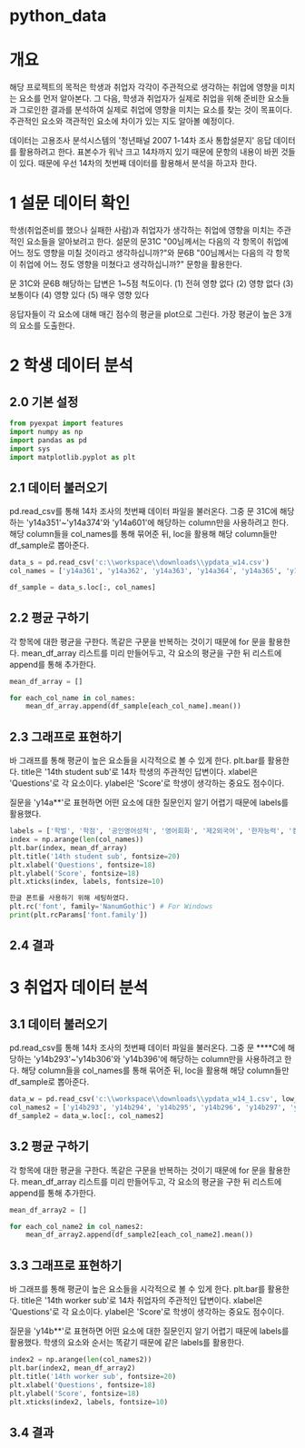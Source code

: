 # python_data
# 개요
해당 프로젝트의 목적은 학생과 취업자 각각이 주관적으로 생각하는 취업에 영향을 미치는 요소를 먼저 알아본다. 그 다음, 학생과 취업자가 실제로 취업을 위해 준비한 요소들과 그로인한 결과를 분석하여 실제로 취업에 영향을 미치는 요소를 찾는 것이 목표이다. 주관적인 요소와 객관적인 요소에 차이가 있는 지도 알아볼 예정이다. 

데이터는 고용조사 분석시스템의 '청년패널 2007 1-14차 조사 통합설문지' 응답 데이터를 활용하려고 한다. 표본수가 워낙 크고 14차까지 있기 때문에 문항의 내용이 바뀐 것들이 있다. 때문에 우선 14차의 첫번째 데이터를 활용해서 분석을 하고자 한다.

# 1 설문 데이터 확인
학생(취업준비를 했으나 실패한 사람)과 취업자가 생각하는 취업에 영향을 미치는 주관적인 요소들을 알아보려고 한다. 설문의 문31C "00님께서는 다음의 각 항목이 취업에 어느 정도 영향을 미칠 것이라고 생각하십니까?"와 문6B "00님께서는 다음의 각 항목이 취업에 어느 정도 영향을 미쳤다고 생각하십니까?" 문항을 활용한다. 

문 31C와 문6B 해당하는 답변은 1~5점 척도이다.
(1) 전혀 영향 없다 (2) 영향 없다 (3) 보통이다 (4) 영향 있다 (5) 매우 영향 있다

응답자들이 각 요소에 대해 매긴 점수의 평균을 plot으로 그린다. 가장 평균이 높은 3개의 요소를 도출한다.

# 2 학생 데이터 분석
## 2.0 기본 설정
```python
from pyexpat import features
import numpy as np
import pandas as pd
import sys
import matplotlib.pyplot as plt
```
## 2.1 데이터 불러오기
pd.read_csv를 통해 14차 조사의 첫번째 데이터 파일을 불러온다. 
그중 문 31C에 해당하는 'y14a351'~'y14a374'와 'y14a601'에 해당하는 column만을 사용하려고 한다. 해당 column들을 col_names를 통해 묶어준 뒤, loc을 활용해 해당 column들만 df_sample로 뽑아준다.
```python
data_s = pd.read_csv('c:\\workspace\\downloads\\ypdata_w14.csv')
col_names = ['y14a361', 'y14a362', 'y14a363', 'y14a364', 'y14a365', 'y14a366', 'y14a367', 'y14a368', 'y14a369', 'y14a370', 'y14a371', 'y14a372', 'y14a373', 'y14a374', 'y14a601']

df_sample = data_s.loc[:, col_names]
```

## 2.2 평균 구하기
각 항목에 대한 평균을 구한다. 똑같은 구문을 반복하는 것이기 때문에 for 문을 활용한다.
mean_df_array 리스트를 미리 만들어두고, 각 요소의 평균을 구한 뒤 리스트에 append를 통해 추가한다.
```python
mean_df_array = []

for each_col_name in col_names: 
    mean_df_array.append(df_sample[each_col_name].mean())
```
## 2.3 그래프로 표현하기
바 그래프를 통해 평균이 높은 요소들을 시각적으로 볼 수 있게 한다. plt.bar를 활용한다.
title은 '14th student sub'로 14차 학생의 주관적인 답변이다.
xlabel은 'Questions'로 각 요소이다.
ylabel은 'Score'로 학생이 생각하는 중요도 점수이다.

질문을 'y14a**'로 표현하면 어떤 요소에 대한 질문인지 알기 어렵기 때문에 labels를 활용했다.
```python
labels = ['학벌', '학점', '공인영어성적', '영어회화', '제2외국어', '한자능력', '컴퓨터 자격증', '직무관련 자격', '해외경험', '인턴경험', '공모전 경력', '석박사 학위', '봉사경험', '동아리경험', '학지혈연']
index = np.arange(len(col_names))
plt.bar(index, mean_df_array)
plt.title('14th student sub', fontsize=20)
plt.xlabel('Questions', fontsize=18)
plt.ylabel('Score', fontsize=18)
plt.xticks(index, labels, fontsize=10)
```
```python
한글 폰트를 사용하기 위해 세팅하였다.
plt.rc('font', family='NanumGothic') # For Windows
print(plt.rcParams['font.family'])
```
## 2.4 결과

# 3 취업자 데이터 분석
## 3.1 데이터 불러오기
pd.read_csv를 통해 14차 조사의 첫번째 데이터 파일을 불러온다. 
그중 문 ****C에 해당하는 'y14b293'~'y14b306'와 'y14b396'에 해당하는 column만을 사용하려고 한다. 해당 column들을 col_names를 통해 묶어준 뒤, loc을 활용해 해당 column들만 df_sample로 뽑아준다.
```python
data_w = pd.read_csv('c:\\workspace\\downloads\\ypdata_w14_1.csv', low_memory=False)
col_names2 = ['y14b293', 'y14b294', 'y14b295', 'y14b296', 'y14b297', 'y14b298', 'y14b299', 'y14b300', 'y14b301', 'y14b302', 'y14b303', 'y14b304', 'y14b305', 'y14b306', 'y14b396']
df_sample2 = data_w.loc[:, col_names2]
```

## 3.2 평균 구하기
각 항목에 대한 평균을 구한다. 똑같은 구문을 반복하는 것이기 때문에 for 문을 활용한다.
mean_df_array 리스트를 미리 만들어두고, 각 요소의 평균을 구한 뒤 리스트에 append를 통해 추가한다.
```python
mean_df_array2 = []

for each_col_name2 in col_names2: 
    mean_df_array2.append(df_sample2[each_col_name2].mean())
```

## 3.3 그래프로 표현하기
바 그래프를 통해 평균이 높은 요소들을 시각적으로 볼 수 있게 한다. plt.bar를 활용한다.
title은 '14th worker sub'로 14차 취업자의 주관적인 답변이다.
xlabel은 'Questions'로 각 요소이다.
ylabel은 'Score'로 학생이 생각하는 중요도 점수이다.

질문을 'y14b**'로 표현하면 어떤 요소에 대한 질문인지 알기 어렵기 때문에 labels를 활용했다. 학생의 요소와 순서는 똑같기 때문에 같은 labels를 활용한다.
```python
index2 = np.arange(len(col_names2))
plt.bar(index2, mean_df_array2)
plt.title('14th worker sub', fontsize=20)
plt.xlabel('Questions', fontsize=18)
plt.ylabel('Score', fontsize=18)
plt.xticks(index2, labels, fontsize=10)
```

## 3.4 결과
